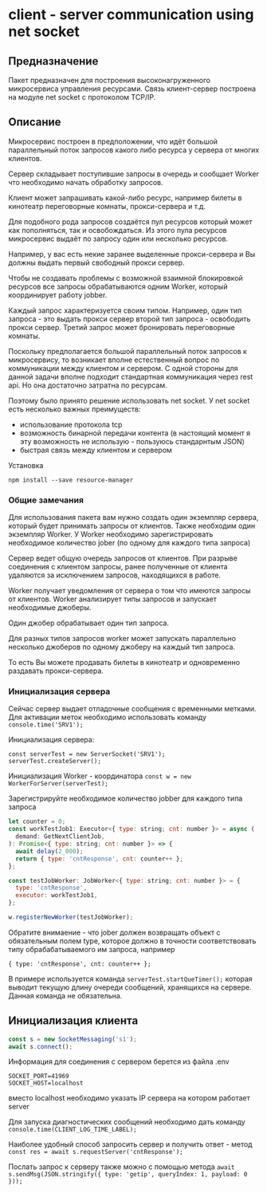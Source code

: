 # client - server communication using net socket

## Предназначение

Пакет предназначен для построения высоконагруженного микросервиса управления ресурсами. Связь клиент-сервер построена на модуле net socket с протоколом TCP/IP.

## Описание

Микросервис построен в предположении, что идёт большой параллельный поток запросов какого либо ресурса у сервера от многих клиентов.

Сервер складывает поступившие запросы в очередь и сообщает Worker что необходимо начать обработку запросов.

Клиент может запрашивать какой-либо ресурс, например билеты в кинотеатр переговорные комнаты, прокси-сервера и т.д.

Для подобного рода запросов создаётся пул ресурсов который может как пополняться, так и освобождаться.  Из этого пула ресурсов микросервис выдаёт по запросу один или несколько ресурсов.

Например, у вас есть некие заранее выделенные прокси-сервера и Вы должны выдать первый свободный прокси сервер.

Чтобы не создавать проблемы с возможной взаимной блокировкой ресурсов все запросы обрабатываются одним Worker, который координирует работу jobber.

Каждый запрос характеризуется своим типом. Например, один тип запроса - это выдать прокси сервер второй тип запроса - освободить прокси сервер. Третий запрос может бронировать переговорные комнаты.

Поскольку предполагается большой параллельный поток запросов к микросервису, то возникает вполне естественный вопрос по коммуникации между клиентом и сервером.
С одной стороны для данной задачи вполне подходит стандартная коммуникация через rest api.  Но она достаточно затратна по ресурсам.

Поэтому было принято решение использовать net socket. У net socket  есть несколько важных преимуществ:
- использование протокола tcp
- возможность бинарной передачи контента (в настоящий момент я эту возможность не использую - пользуюсь стандарнтым JSON)
- быстрая связь между клиентом и  сервером

Установка
```shell
npm install --save resource-manager
```

### Общие замечания

Для использования пакета вам нужно создать один экземпляр сервера, который будет принимать запросы от клиентов. Также необходим один экземпляр Worker. У Worker необходимо зарегистрировать необходимое количество jober (по одному для каждого типа запроса)

Сервер ведет общую очередь запросов от клиентов. При разрыве соединения с клиентом запросы, ранее полученные от клиента удаляются за исключением запросов, находящихся в работе.

Worker получает уведомления от сервера о том что имеются запросы от клиентов.
Worker анализирует типы запросов и запускает необходимые джоберы.

Один джобер обрабатывает один тип запроса.

Для разных типов запросов worker может запускать параллельно несколько джоберов по одному джоберу на каждый тип запроса.

То есть Вы можете продавать билеты в кинотеатр и одновременно раздавать прокси-сервера.


### Инициализация сервера

Сейчас сервер выдает отладочные сообщения с временными метками. Для активации меток необходимо использовать команду 
```console.time('SRV1');```

Инициализация сервера:

```
const serverTest = new ServerSocket('SRV1');
serverTest.createServer();
```

Инициализация Worker - координатора
```const w = new WorkerForServer(serverTest);```

Зарегистрируйте необходимое количество jobber для каждого типа запроса
```js
let counter = 0;
const workTestJob1: Executor<{ type: string; cnt: number }> = async (
  demand: GetNextClientJob,
): Promise<{ type: string; cnt: number }> => {
  await delay(2_000);
  return { type: 'cntResponse', cnt: counter++ };
};

const testJobWorker: JobWorker<{ type: string; cnt: number }> = {
  type: 'cntResponse',
  executor: workTestJob1,
};

w.registerNewWorker(testJobWorker);
```

Обратите внимаение - что jober  должен возвращать объект с обязательным   полем type, которое должно в точности соответствовать типу обрабабатываемого им запроса, например 

```{ type: 'cntResponse', cnt: counter++ };```

В примере используется команда ```serverTest.startQueTimer();``` которая выводит текущую длину очереди сообщений, хранящихся на сервере. Данная команда не обязательна.

## Инициализация клиента

```js
const s = new SocketMessaging('s1');
await s.connect();
```
Информация для соединения с сервером берется из файла .env

```dotenv
SOCKET_PORT=41969
SOCKET_HOST=localhost
```

вместо localhost необходимо указать IP сервера на котором работает server

Для запуска диагностических сообщений необходимо дать команду ```console.time(CLIENT_LOG_TIME_LABEL);```

Наиболее удобный способ запросить сервер и получить ответ - метод ```const res = await s.requestServer('cntResponse');```

Послать запрос к серверу также можно с помощью метода ```await s.sendMsg(JSON.stringify({ type: 'getip', queryIndex: 1, payload: 0 }));```
